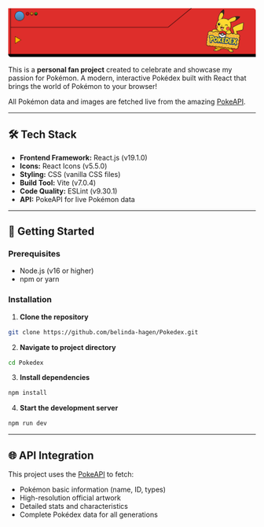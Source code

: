 ![](pokedex-banner.png)

This is a **personal fan project** created to celebrate and showcase my passion for Pokémon. A modern, interactive Pokédex built with React that brings the world of Pokémon to your browser!

All Pokémon data and images are fetched live from the amazing [PokeAPI](https://pokeapi.co/).

---

## 🛠️ Tech Stack

- **Frontend Framework:** React.js (v19.1.0)
- **Icons:** React Icons (v5.5.0)
- **Styling:** CSS (vanilla CSS files)
- **Build Tool:** Vite (v7.0.4)
- **Code Quality:** ESLint (v9.30.1)
- **API:** PokeAPI for live Pokémon data

---

## 🚀 Getting Started

### Prerequisites
- Node.js (v16 or higher)
- npm or yarn

### Installation

1. **Clone the repository**
```bash
git clone https://github.com/belinda-hagen/Pokedex.git
```

2. **Navigate to project directory**
```bash
cd Pokedex
```

3. **Install dependencies**
```bash
npm install
```

4. **Start the development server**
```bash
npm run dev
```

---

## 🌐 API Integration

This project uses the [PokeAPI](https://pokeapi.co/) to fetch:
- Pokémon basic information (name, ID, types)
- High-resolution official artwork
- Detailed stats and characteristics
- Complete Pokédex data for all generations



